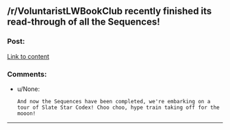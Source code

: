 ## /r/VoluntaristLWBookClub recently finished its read-through of all the Sequences!

### Post:

[Link to content](http://www.reddit.com/r/VoluntaristLWBookClub)

### Comments:

- u/None:
  ```
  And now the Sequences have been completed, we're embarking on a tour of Slate Star Codex! Choo choo, hype train taking off for the mooon!
  ```

---

